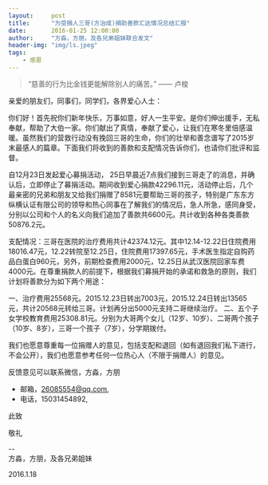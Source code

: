 ```yaml
---
layout:     post
title:      "为受捐人三哥(方治成)捐助善款汇达情况总结汇报"
date:       2016-01-25 12:00:00
author:     "方淼，方朋，及各兄弟姐妹联合发文"
header-img: "img/ls.jpeg"
tags:
    - 感恩
---
```


> “慈善的行为比金钱更能解除别人的痛苦。” —— 卢梭

亲爱的朋友们，同事们，同学们，各界爱心人士：
你们好！首先祝你们新年快乐，万事如意，好人一生平安。是你们伸出援手，无私奉献，帮助了大伯一家。你们献出了真情，奉献了爱心，让我们在寒冬里倍感温暖。虽然我们的营救行动没有挽回三哥的生命，你们的壮举和善念谱写了2015岁末最感人的篇章。下面我们将收到的善款和支配情况告诉你们，也请你们批评和监督。
自12月23日发起爱心募捐活动， 25日早晨近7点我们接到三哥走了的消息，并确认后，立即停止了募捐活动。期间收到爱心捐款42296.11元，活动停止后，几个最亲密的兄弟和朋友又给我们捐赠了8581元要帮助三哥的孩子，特别是广东东方纵横认证有限公司的领导和热心同事在了解我们的情况后，急人所急，感同身受，分别以公司和个人的名义向我们追加了善款共6600元。共计收到各种各类善款50876.2元。

支配情况：三哥在医院的治疗费用共计42374.12元。其中12.14-12.22日住院费用18016.47元，12.22转院至12.25日，住院费用17397.65元，手术医生指定自购药品白蛋白960元，另外，前期检查费用2000元，12.25日从武汉医院回家车费4000元。在尊重捐款人的前提下，根据我们募捐开始的承诺和救急的原则，我们计划将善款分为如下两个用途：

一、治疗费用25568元。2015.12.23日转出7003元，2015.12.24日转出13565元，共计20568元转给三哥。计划再分出5000元支持二哥继续治疗。
二、五个子女学校教育费用25308.81元。分别为大哥两个女儿（12岁、10岁）、二哥两个孩子（10岁、8岁），三哥一个孩子（7岁），分学期拨付。


我们也愿意尊重每一位捐赠人的意见，包括支配和退回（如有退回我们私下进行，不会公开），我们也愿意参考任何一位热心人（不限于捐赠人）的意见。反馈意见可以联系微信，方淼，方朋- 邮箱，26085554@qq.com,- 电话，15031454892,此致敬礼												
--	
方淼，方朋，及各兄弟姐妹

2016.1.18